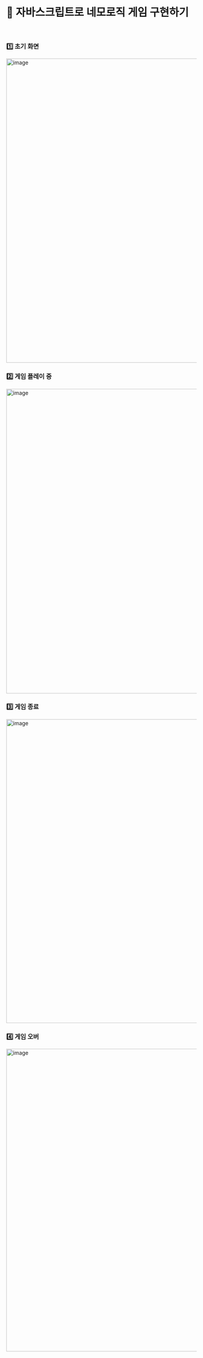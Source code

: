 # 🔮 자바스크립트로 네모로직 게임 구현하기

<br>



### 1️⃣ 초기 화면
<img width="804" alt="image" src="https://github.com/sky121016/NemoLogic/assets/102947171/a825ae82-da51-4cfd-b526-a5c500557264">

### 2️⃣ 게임 플레이 중
<img width="805" alt="image" src="https://github.com/sky121016/NemoLogic/assets/102947171/9b6eda03-98bb-4ab6-8d09-05701364905d">

### 3️⃣ 게임 종료
<img width="803" alt="image" src="https://github.com/sky121016/NemoLogic/assets/102947171/5a611c9e-66fa-43c2-b66c-1f87b0cb35ad">


### 4️⃣ 게임 오버
<img width="800" alt="image" src="https://github.com/sky121016/NemoLogic/assets/102947171/ea0a9129-afb0-4236-a515-0fa7f96d609a">
